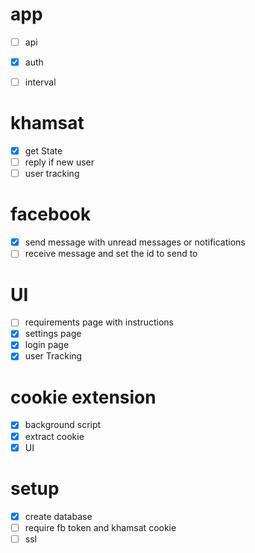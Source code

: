 # app
- [ ] api
- [x] auth
- [ ] interval
  

# khamsat
- [x] get State
- [ ] reply if new user
- [ ] user tracking 

# facebook
- [x] send message with unread messages or notifications
- [ ] receive message and set the id to send to

# UI
- [ ] requirements page with instructions
- [x] settings page
- [x] login page
- [x] user Tracking

# cookie extension
- [x] background script
- [x] extract cookie
- [x] UI 

# setup
- [x] create database
- [ ] require fb token and khamsat cookie  
- [ ] ssl